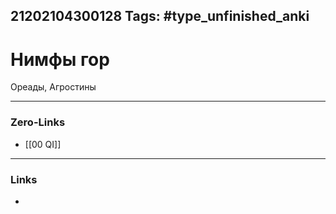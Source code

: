 21202104300128
Tags: #type_unfinished_anki
---
# Нимфы гор

Ореады, Агростины

---
### Zero-Links
- [[00 QI]]
---
### Links
-